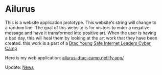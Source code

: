 # Ailurus
This is a website application prototype. This website's string will change to a random line. The goal of this website is for visitors to enter a negative message and have it transformed into positive art. When the user is having a bad day, this will heal them by looking at the art work that they have been created. this work is a part of a [Dtac Young Safe Internet Leaders Cyber Camp](https://www.safeinternetlab.com/challenge/camp)

Here is my web application: [ailurus-dtac-camp.netlify.app/](https://ailurus-dtac-camp.netlify.app/)

Update: [News](https://www.springnews.co.th/pr-news/news/824473)